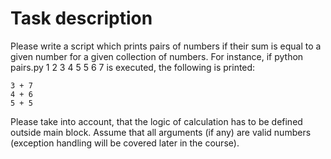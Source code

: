 # Task description
Please write a script which prints pairs of numbers if their sum is equal to a given number for a given collection of numbers.
For instance, if python pairs.py 1 2 3 4 5 5 6 7 is executed, the following is printed:
```
3 + 7
4 + 6
5 + 5
```
Please take into account, that the logic of calculation has to be defined outside main block.
Assume that all arguments (if any) are valid numbers (exception handling will be covered later in the course).
